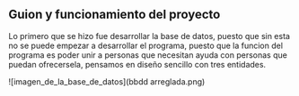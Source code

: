 ## Guion y funcionamiento del proyecto

Lo primero que se hizo fue desarrollar la base de datos, puesto que sin esta no se puede empezar a desarrollar el programa, puesto que la funcion del programa es poder unir a personas que necesitan ayuda con personas que puedan ofrecersela, pensamos en diseño sencillo con tres entidades.

![imagen_de_la_base_de_datos](bbdd arreglada.png)